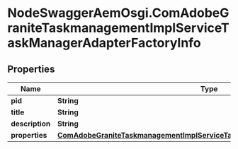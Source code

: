 # NodeSwaggerAemOsgi.ComAdobeGraniteTaskmanagementImplServiceTaskManagerAdapterFactoryInfo

## Properties

Name | Type | Description | Notes
------------ | ------------- | ------------- | -------------
**pid** | **String** |  | [optional] 
**title** | **String** |  | [optional] 
**description** | **String** |  | [optional] 
**properties** | [**ComAdobeGraniteTaskmanagementImplServiceTaskManagerAdapterFactoryProperties**](ComAdobeGraniteTaskmanagementImplServiceTaskManagerAdapterFactoryProperties.md) |  | [optional] 


